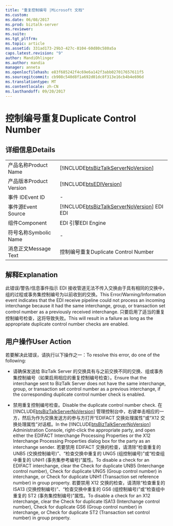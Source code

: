```yaml
---
title: "重复控制编号 |Microsoft 文档"
ms.custom: 
ms.date: 06/08/2017
ms.prod: biztalk-server
ms.reviewer: 
ms.suite: 
ms.tgt_pltfrm: 
ms.topic: article
ms.assetid: 331ad173-29b3-427c-8104-60d80c580a5a
caps.latest.revision: "9"
author: MandiOhlinger
ms.author: mandia
manager: anneta
ms.openlocfilehash: e83f685242f4c69e6a142f3abb027017657611f5
ms.sourcegitcommit: cb908c540d8f1a692d01dc8f313e16cb4b4e696d
ms.translationtype: MT
ms.contentlocale: zh-CN
ms.lasthandoff: 09/20/2017
---
```

# <a name="duplicate-control-number"></a><span data-ttu-id="004a9-102">控制编号重复</span><span class="sxs-lookup"><span data-stu-id="004a9-102">Duplicate Control Number</span></span>
## <a name="details"></a><span data-ttu-id="004a9-103">详细信息</span><span class="sxs-lookup"><span data-stu-id="004a9-103">Details</span></span>  
  
|||  
|-|-|  
|<span data-ttu-id="004a9-104">产品名称</span><span class="sxs-lookup"><span data-stu-id="004a9-104">Product Name</span></span>|[!INCLUDE[btsBizTalkServerNoVersion](../includes/btsbiztalkservernoversion-md.md)]|  
|<span data-ttu-id="004a9-105">产品版本</span><span class="sxs-lookup"><span data-stu-id="004a9-105">Product Version</span></span>|[!INCLUDE[btsEDIVersion](../includes/btsediversion-md.md)]|  
|<span data-ttu-id="004a9-106">事件 ID</span><span class="sxs-lookup"><span data-stu-id="004a9-106">Event ID</span></span>|-|  
|<span data-ttu-id="004a9-107">事件源</span><span class="sxs-lookup"><span data-stu-id="004a9-107">Event Source</span></span>|[!INCLUDE[btsBizTalkServerNoVersion](../includes/btsbiztalkservernoversion-md.md)]<span data-ttu-id="004a9-108"> EDI</span><span class="sxs-lookup"><span data-stu-id="004a9-108"> EDI</span></span>|  
|<span data-ttu-id="004a9-109">组件</span><span class="sxs-lookup"><span data-stu-id="004a9-109">Component</span></span>|<span data-ttu-id="004a9-110">EDI 引擎</span><span class="sxs-lookup"><span data-stu-id="004a9-110">EDI Engine</span></span>|  
|<span data-ttu-id="004a9-111">符号名称</span><span class="sxs-lookup"><span data-stu-id="004a9-111">Symbolic Name</span></span>|-|  
|<span data-ttu-id="004a9-112">消息正文</span><span class="sxs-lookup"><span data-stu-id="004a9-112">Message Text</span></span>|<span data-ttu-id="004a9-113">控制编号重复</span><span class="sxs-lookup"><span data-stu-id="004a9-113">Duplicate Control Number</span></span>|  
  
## <a name="explanation"></a><span data-ttu-id="004a9-114">解释</span><span class="sxs-lookup"><span data-stu-id="004a9-114">Explanation</span></span>  
 <span data-ttu-id="004a9-115">此错误/警告/信息事件指示 EDI 接收管道无法不传入交换由于具有相同的交换中，组的过程或事务集控制编号为以前收到的交换。</span><span class="sxs-lookup"><span data-stu-id="004a9-115">This Error/Warning/Information event indicates that the EDI receive pipeline could not process an incoming interchange because it had the same interchange, group, or transaction set control number as a previously received interchange.</span></span> <span data-ttu-id="004a9-116">只要启用了适当的重复控制编号检查，这将导致失败。</span><span class="sxs-lookup"><span data-stu-id="004a9-116">This will result in a failure as long as the appropriate duplicate control number checks are enabled.</span></span>  
  
## <a name="user-action"></a><span data-ttu-id="004a9-117">用户操作</span><span class="sxs-lookup"><span data-stu-id="004a9-117">User Action</span></span>  
 <span data-ttu-id="004a9-118">若要解决此错误，请执行以下操作之一：</span><span class="sxs-lookup"><span data-stu-id="004a9-118">To resolve this error, do one of the following:</span></span>  
  
-   <span data-ttu-id="004a9-119">请确保发送给 BizTalk Server 的交换具有与之前交换不同的交换、组或事务集控制编号（如果启用相应的重复控制编号检查）。</span><span class="sxs-lookup"><span data-stu-id="004a9-119">Ensure that the interchange sent to BizTalk Server does not have the same interchange, group, or transaction set control number as a previous interchange, if the corresponding duplicate control number check is enabled.</span></span>  
  
-   <span data-ttu-id="004a9-120">禁用重复控制编号检查。</span><span class="sxs-lookup"><span data-stu-id="004a9-120">Disable the duplicate control number check.</span></span> <span data-ttu-id="004a9-121">在 [!INCLUDE[btsBizTalkServerNoVersion](../includes/btsbiztalkservernoversion-md.md)] 管理控制台中，右键单击相应的一方，然后为作为交换发送方的参与方打开“EDIFACT 交换处理属性”或“X12 交换处理属性”对话框。</span><span class="sxs-lookup"><span data-stu-id="004a9-121">In the [!INCLUDE[btsBizTalkServerNoVersion](../includes/btsbiztalkservernoversion-md.md)] Administration Console, right-click the appropriate party, and open either the EDIFACT Interchange Processing Properties or the X12 Interchange Processing Properties dialog box for the party as an interchange sender.</span></span> <span data-ttu-id="004a9-122">若要禁用 EDIFACT 交换的检查，请清除“检查重复的 UNB5 (交换控制编号)”、“检查交换中重复的 UNG5 (组控制编号)”或“检查组中重复的 UNH1 (事务集参考编号)”属性。</span><span class="sxs-lookup"><span data-stu-id="004a9-122">To disable a check for an EDIFACT interchange, clear the Check for duplicate UNB5 (Interchange control number), Check for duplicate UNG5 (Group control number) in interchange, or Check for duplicate UNH1 (Transaction set reference number) in group property.</span></span> <span data-ttu-id="004a9-123">若要禁用 X12 交换的检查，请清除“检查重复的 ISA13 (交换控制编号)”、“检查交换中重复的 GS6 (组控制编号)”或“检查组中重复的 ST2 (事务集控制编号)”属性。</span><span class="sxs-lookup"><span data-stu-id="004a9-123">To disable a check for an X12 interchange, clear the Check for duplicate ISA13 (Interchange control number), Check for duplicate GS6 (Group control number) in interchange, or Check for duplicate ST2 (Transaction set control number) in group property.</span></span>